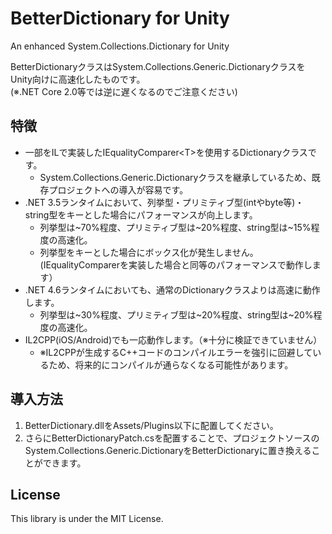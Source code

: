 BetterDictionary for Unity
===
An enhanced System.Collections.Dictionary for Unity

BetterDictionaryクラスはSystem.Collections.Generic.DictionaryクラスをUnity向けに高速化したものです。  
(※.NET Core 2.0等では逆に遅くなるのでご注意ください)

特徴
---
- 一部をILで実装したIEqualityComparer\<T\>を使用するDictionaryクラスです。
  - System.Collections.Generic.Dictionaryクラスを継承しているため、既存プロジェクトへの導入が容易です。
- .NET 3.5ランタイムにおいて、列挙型・プリミティブ型(intやbyte等)・string型をキーとした場合にパフォーマンスが向上します。
  - 列挙型は\~70%程度、プリミティブ型は\~20%程度、string型は\~15%程度の高速化。
  - 列挙型をキーとした場合にボックス化が発生しません。(IEqualityComparer<T>を実装した場合と同等のパフォーマンスで動作します）
- .NET 4.6ランタイムにおいても、通常のDictionaryクラスよりは高速に動作します。
  - 列挙型は\~30%程度、プリミティブ型は\~20%程度、string型は\~20%程度の高速化。
- IL2CPP(iOS/Android)でも一応動作します。（※十分に検証できていません）
  - ※IL2CPPが生成するC++コードのコンパイルエラーを強引に回避しているため、将来的にコンパイルが通らなくなる可能性があります。

導入方法
---
1. BetterDictionary.dllをAssets/Plugins以下に配置してください。
1. さらにBetterDictionaryPatch.csを配置することで、プロジェクトソースのSystem.Collections.Generic.DictionaryをBetterDictionaryに置き換えることができます。

License
---
This library is under the MIT License.
